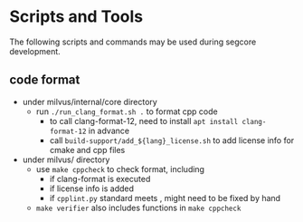 # Scripts and Tools

The following scripts and commands may be used during segcore development.

## code format

- under milvus/internal/core directory
  - run `./run_clang_format.sh .` to format cpp code
    - to call clang-format-12, need to install `apt install clang-format-12` in advance
    - call `build-support/add_${lang}_license.sh` to add license info for cmake and cpp files
- under milvus/ directory
  - use `make cppcheck` to check format, including
    - if clang-format is executed
    - if license info is added
    - if `cpplint.py` standard meets , might need to be fixed by hand
  - `make verifier` also includes functions in `make cppcheck`
